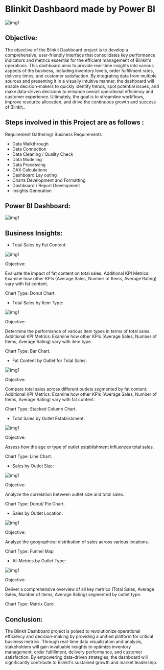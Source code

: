 # Blinkit Dashbaord made by Power BI

![img1](https://github.com/tanmaybiswas007/powerbi_blinkit/blob/main/Blinkit-yellow-rounded.jpeg)

Objective: 
-
The objective of the Blinkit Dashboard project is to develop a comprehensive, user-friendly interface that consolidates key performance indicators and metrics essential for the efficient management of Blinkit's operations. This dashboard aims to provide real-time insights into various aspects of the business, including inventory levels, order fulfillment rates, delivery times, and customer satisfaction. By integrating data from multiple sources and presenting it in a visually intuitive manner, the dashboard will enable decision-makers to quickly identify trends, spot potential issues, and make data-driven decisions to enhance overall operational efficiency and customer experience. Ultimately, the goal is to streamline workflows, improve resource allocation, and drive the continuous growth and success of Blinkit..

Steps involved in this Project are as follows :
-   
Requirement Gathering/ Business Requirements 

* Data Walkthrough 
* Data Connection 
* Data Cleaning / Quality Check 
* Data Modeling 
* Data Processing 
* DAX Calculations 
* Dashboard Lay outing 
* Charts Development and Formatting 
* Dashboard / Report Development 
* Insights Generation

Power BI Dashboard: 
-
 ![img1](https://github.com/tanmaybiswas007/powerbi_blinkit/blob/main/Blinkit%20Dashboard.jpg)

Business Insights:
-
* Total Sales by Fat Content:

![img1](https://github.com/tanmaybiswas007/powerbi_blinkit/blob/b62500f5e448fe1d94cdccb114121f35b3d54140/Q1%20total%20sales%20by%20fat%20content.jpg)

  Objective:

  Evaluate the impact of fat content on total sales.
  Additional KPI Metrics: Examine how other KPIs (Average Sales, Number of Items, Average Rating) vary with fat content.

  Chart Type: Donut Chart.

* Total Sales by Item Type:

![img1](https://github.com/tanmaybiswas007/powerbi_blinkit/blob/b62500f5e448fe1d94cdccb114121f35b3d54140/Q2%20Sales%20by%20item%20type.jpg)

  Objective:

  Determine the performance of various item types in terms of total sales.
  Additional KPI Metrics: Examine how other KPIs (Average Sales, Number of Items, Average Rating) vary with item type.

  Chart Type: Bar Chart.

* Fat Content by Outlet for Total Sales:

![img1](https://github.com/tanmaybiswas007/powerbi_blinkit/blob/b62500f5e448fe1d94cdccb114121f35b3d54140/Q3%20Fat%20Content%20by%20Outlet%20for%20Total%20Sales.jpg)

  Objective:

  Compare total sales across different outlets segmented by fat content.
  Additional KPI Metrics: Examine how other KPIs (Average Sales, Number of Items, Average Rating) vary with fat content.

  Chart Type: Stacked Column Chart.

* Total Sales by Outlet Establishment:

![img1](https://github.com/tanmaybiswas007/powerbi_blinkit/blob/7ec029f9ea077d5bda7edb3fdb6df72a957864d0/Q4%20Total%20Sales%20by%20Outlet%20Establishment.jpg)

  Objective:

  Assess how the age or type of outlet establishment influences total sales.

  Chart Type: Line Chart.

* Sales by Outlet Size:

![img1](https://github.com/tanmaybiswas007/powerbi_blinkit/blob/b62500f5e448fe1d94cdccb114121f35b3d54140/Q5%20Sales%20by%20Outlet%20Size.jpg)

  Objective:

  Analyze the correlation between outlet size and total sales.

  Chart Type: Donut/ Pie Chart.

* Sales by Outlet Location:

![img1](https://github.com/tanmaybiswas007/powerbi_blinkit/blob/7ec029f9ea077d5bda7edb3fdb6df72a957864d0/Q6%20Sales%20by%20Outlet%20Location.jpg.jpg)

  Objective:

  Analyze the geographical distribution of sales across various locations.

  Chart Type: Funnel Map

* All Metrics by Outlet Type:

![img1](https://github.com/tanmaybiswas007/powerbi_blinkit/blob/b62500f5e448fe1d94cdccb114121f35b3d54140/Q7%20All%20Metrics%20by%20Outlet%20Type.jpg)

  Objective: 
  
  Deliver a comprehensive overview of all key metrics (Total Sales, Average Sales, Number of Items, Average Rating) segmented   by outlet type.

  Chart Type: Matrix Card.

Conclusion:
-
The Blinkit Dashboard project is poised to revolutionize operational efficiency and decision-making by providing a unified platform for critical business metrics. Through real-time data visualization and analysis, stakeholders will gain invaluable insights to optimize inventory management, order fulfillment, delivery performance, and customer satisfaction. By empowering data-driven strategies, the dashboard will significantly contribute to Blinkit's sustained growth and market leadership.
